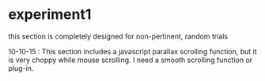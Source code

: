 # experiment1
this section is completely designed for non-pertinent, random trials

10-10-15 : This section includes a javascript parallax scrolling function, but it is very choppy while mouse scrolling. I need a smooth scrolling function or plug-in.